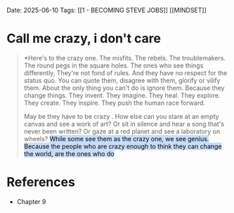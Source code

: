 Date: 2025-06-10
Tags: [[1 - BECOMING STEVE JOBS]] [[MINDSET]] 

# Call me crazy, i don't care

> *Here's to the crazy one. The misfits. The rebels. The troublemakers. The round pegs in the square holes.
> The ones who see things differently, They're not fond of rules. And they have no respect for the status quo.
> You can quote them, disagree with them, glorify or vilify them.  About the only thing you can't  do is ignore them.
> Because they change things. They invent. They imagine. They heal. They explore. They create. They inspire. They push
> the human race forward.
> 
> May be they have to be crazy .
> How else can you stare at an empty canvas and see a work of art? Or sit in silence and hear a song that's never been written?
> Or gaze at a red planet and see a laboratory on wheels?
> <mark style="background: #ADCCFFA6;">While some see them as the crazy one, we see genius. Because the people who are crazy enough to think they can 
 change the world, are the ones who do</mark>
# References 
- Chapter 9